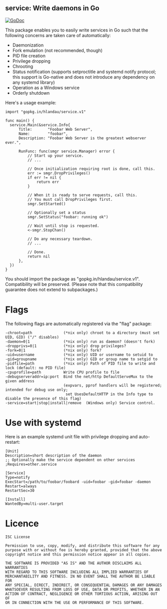 service: Write daemons in Go
----------------------------

[![GoDoc](https://godoc.org/github.com/hlandau/service?status.svg)](https://godoc.org/github.com/hlandau/service)

This package enables you to easily write services in Go such that the following concerns are taken care of automatically:

  - Daemonization
  - Fork emulation (not recommended, though)
  - PID file creation
  - Privilege dropping
  - Chrooting
  - Status notification (supports setproctitle and systemd notify protocol; this support is Go-native and does not introduce any dependency on any systemd library)
  - Operation as a Windows service
  - Orderly shutdown

Here's a usage example:

    import "gopkg.in/hlandau/service.v1"

    func main() {
      service.Main(&service.Info{
          Title:       "Foobar Web Server",
          Name:        "foobar",
          Description: "Foobar Web Server is the greatest webserver ever.",

          RunFunc: func(smgr service.Manager) error {
              // Start up your service.
              // ...

              // Once initialization requiring root is done, call this.
              err := smgr.DropPrivileges()
              if err != nil {
                  return err
              }

              // When it is ready to serve requests, call this.
              // You must call DropPrivileges first.
              smgr.SetStarted()

              // Optionally set a status
              smgr.SetStatus("foobar: running ok")

              // Wait until stop is requested.
              <-smgr.StopChan()

              // Do any necessary teardown.
              // ...

              // Done.
              return nil
          },
      })
    }

You should import the package as "gopkg.in/hlandau/service.v1". Compatibility will be preserved. (Please note that this compatibility guarantee does not extend to subpackages.)

Flags
=====

The following flags are automatically registered via the "flag" package:

    -chroot=path              (*nix only) chroot to a directory (must set UID, GID) ("/" disables)
    -daemon=0|1               (*nix only) run as daemon? (doesn't fork)
    -dropprivs=0|1            (*nix only) drop privileges?
    -fork=0|1                 (*nix only) fork?
    -uid=username             (*nix only) UID or username to setuid to
    -gid=groupname            (*nix only) GID or group name to setgid to
    -pidfile=path             (*nix only) Path of PID file to write and lock (default: no PID file)
    -cpuprofile=path          Write CPU profile to file
    -debugserveraddr=ip:port  Bind the net/http DefaultServeMux to the given address
                              (expvars, pprof handlers will be registered; intended for debug use only;
                               set UsesDefaultHTTP in the Info type to disable the presence of this flag)
    -service=start|stop|install|remove  (Windows only) Service control.

Use with systemd
================

Here is an example systemd unit file with privilege dropping and auto-restart:

    [Unit]
    Description=short description of the daemon
    ;; Optionally make the service dependent on other services
    ;Requires=other.service

    [Service]
    Type=notify
    ExecStart=/path/to/foobar/foobard -uid=foobar -gid=foobar -daemon
    Restart=always
    RestartSec=30

    [Install]
    WantedBy=multi-user.target

Licence
=======

    ISC License

    Permission to use, copy, modify, and distribute this software for any
    purpose with or without fee is hereby granted, provided that the above
    copyright notice and this permission notice appear in all copies.

    THE SOFTWARE IS PROVIDED "AS IS" AND THE AUTHOR DISCLAIMS ALL WARRANTIES
    WITH REGARD TO THIS SOFTWARE INCLUDING ALL IMPLIED WARRANTIES OF
    MERCHANTABILITY AND FITNESS. IN NO EVENT SHALL THE AUTHOR BE LIABLE FOR
    ANY SPECIAL, DIRECT, INDIRECT, OR CONSEQUENTIAL DAMAGES OR ANY DAMAGES
    WHATSOEVER RESULTING FROM LOSS OF USE, DATA OR PROFITS, WHETHER IN AN
    ACTION OF CONTRACT, NEGLIGENCE OR OTHER TORTIOUS ACTION, ARISING OUT OF
    OR IN CONNECTION WITH THE USE OR PERFORMANCE OF THIS SOFTWARE.

